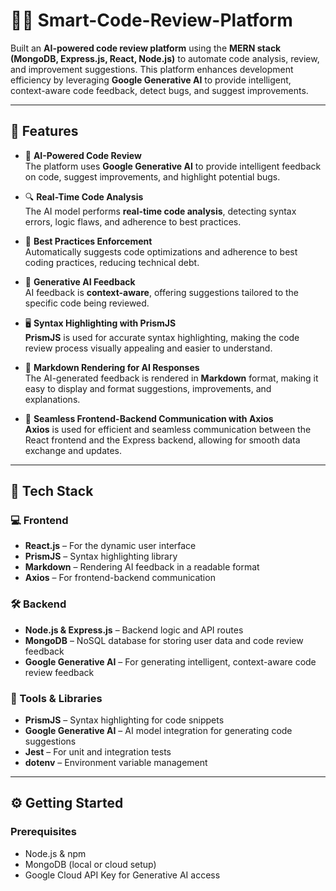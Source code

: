 # 🧑‍💻 Smart-Code-Review-Platform


Built an **AI-powered code review platform** using the **MERN stack (MongoDB, Express.js, React, Node.js)** to automate code analysis, review, and improvement suggestions. This platform enhances development efficiency by leveraging **Google Generative AI** to provide intelligent, context-aware code feedback, detect bugs, and suggest improvements.

---

## 🚀 Features

- 🤖 **AI-Powered Code Review**  
  The platform uses **Google Generative AI** to provide intelligent feedback on code, suggest improvements, and highlight potential bugs.

- 🔍 **Real-Time Code Analysis**  
  The AI model performs **real-time code analysis**, detecting syntax errors, logic flaws, and adherence to best practices.

- 🏅 **Best Practices Enforcement**  
  Automatically suggests code optimizations and adherence to best coding practices, reducing technical debt.

- 💬 **Generative AI Feedback**  
  AI feedback is **context-aware**, offering suggestions tailored to the specific code being reviewed.

- 🖥 **Syntax Highlighting with PrismJS**  
  **PrismJS** is used for accurate syntax highlighting, making the code review process visually appealing and easier to understand.

- 📄 **Markdown Rendering for AI Responses**  
  The AI-generated feedback is rendered in **Markdown** format, making it easy to display and format suggestions, improvements, and explanations.

- 🔄 **Seamless Frontend-Backend Communication with Axios**  
  **Axios** is used for efficient and seamless communication between the React frontend and the Express backend, allowing for smooth data exchange and updates.

---

## 🧰 Tech Stack

### 💻 Frontend
- **React.js** – For the dynamic user interface
- **PrismJS** – Syntax highlighting library
- **Markdown** – Rendering AI feedback in a readable format
- **Axios** – For frontend-backend communication

### 🛠 Backend
- **Node.js & Express.js** – Backend logic and API routes
- **MongoDB** – NoSQL database for storing user data and code review feedback
- **Google Generative AI** – For generating intelligent, context-aware code review feedback

### 🧪 Tools & Libraries
- **PrismJS** – Syntax highlighting for code snippets
- **Google Generative AI** – AI model integration for generating code suggestions
- **Jest** – For unit and integration tests
- **dotenv** – Environment variable management

---

## ⚙️ Getting Started

### Prerequisites

- Node.js & npm
- MongoDB (local or cloud setup)
- Google Cloud API Key for Generative AI access

